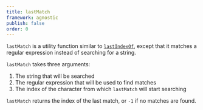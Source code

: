 ```yaml
---
title: lastMatch
framework: agnostic
publish: false
order: 0
---
```


`lastMatch` is a utility function similar to [`lastIndexOf`](https://developer.mozilla.org/en-US/docs/Web/JavaScript/Reference/Global_Objects/String/lastIndexOf), except that it matches a regular expression instead of searching for a string.

`lastMatch` takes three arguments:
1. The string that will be searched
1. The regular expression that will be used to find matches
1. The index of the character from which `lastMatch` will start searching

`lastMatch` returns the index of the last match, or `-1` if no matches are found.
